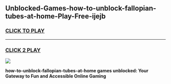 
## Unblocked-Games-how-to-unblock-fallopian-tubes-at-home-Play-Free-ijejb
<h3>
<a href="https://premium76.site?title=how-to-unblock-fallopian-tubes-at-home&ref=23A">CLICK TO PLAY</a></h3>
<hr>

<h3>
<a href="https://premium76.site?title=how-to-unblock-fallopian-tubes-at-home&ref=23A">CLICK 2 PLAY</a>
  
</h3>

<a href="https://premium76.site?title=how-to-unblock-fallopian-tubes-at-home&ref=23A"><img src="https://clearcache.store/games.png"></a>


**how-to-unblock-fallopian-tubes-at-home games unblocked: Your Gateway to Fun and Accessible Online Gaming**
